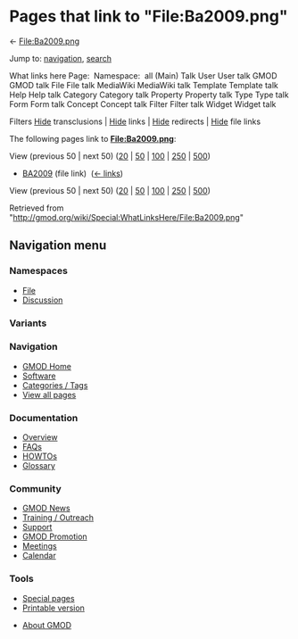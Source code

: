<div id="mw-page-base" class="noprint">

</div>

<div id="mw-head-base" class="noprint">

</div>

<div id="content" class="mw-body" role="main">

<span id="top"></span>

<div id="mw-js-message" style="display:none;">

</div>



# <span dir="auto">Pages that link to "File:Ba2009.png"</span>

<div id="bodyContent">

<div id="contentSub">

← [File:Ba2009.png](/wiki/File:Ba2009.png "File:Ba2009.png")

</div>

<div id="jump-to-nav" class="mw-jump">

Jump to: [navigation](#mw-navigation), [search](#p-search)

</div>

<div id="mw-content-text">

What links here Page:  Namespace:  all (Main) Talk User User talk GMOD
GMOD talk File File talk MediaWiki MediaWiki talk Template Template talk
Help Help talk Category Category talk Property Property talk Type Type
talk Form Form talk Concept Concept talk Filter Filter talk Widget
Widget talk

Filters
[Hide](/mediawiki/index.php?title=Special:WhatLinksHere/File:Ba2009.png&hidetrans=1 "Special:WhatLinksHere/File:Ba2009.png")
transclusions \|
[Hide](/mediawiki/index.php?title=Special:WhatLinksHere/File:Ba2009.png&hidelinks=1 "Special:WhatLinksHere/File:Ba2009.png")
links \|
[Hide](/mediawiki/index.php?title=Special:WhatLinksHere/File:Ba2009.png&hideredirs=1 "Special:WhatLinksHere/File:Ba2009.png")
redirects \|
[Hide](/mediawiki/index.php?title=Special:WhatLinksHere/File:Ba2009.png&hideimages=1 "Special:WhatLinksHere/File:Ba2009.png")
file links

The following pages link to
**[File:Ba2009.png](/wiki/File:Ba2009.png "File:Ba2009.png")**:

View (previous 50 \| next 50)
([20](/mediawiki/index.php?title=Special:WhatLinksHere/File:Ba2009.png&limit=20 "Special:WhatLinksHere/File:Ba2009.png")
\|
[50](/mediawiki/index.php?title=Special:WhatLinksHere/File:Ba2009.png&limit=50 "Special:WhatLinksHere/File:Ba2009.png")
\|
[100](/mediawiki/index.php?title=Special:WhatLinksHere/File:Ba2009.png&limit=100 "Special:WhatLinksHere/File:Ba2009.png")
\|
[250](/mediawiki/index.php?title=Special:WhatLinksHere/File:Ba2009.png&limit=250 "Special:WhatLinksHere/File:Ba2009.png")
\|
[500](/mediawiki/index.php?title=Special:WhatLinksHere/File:Ba2009.png&limit=500 "Special:WhatLinksHere/File:Ba2009.png"))

- [BA2009](/wiki/BA2009 "BA2009") (file link) ‎
  <span class="mw-whatlinkshere-tools">([←
  links](/mediawiki/index.php?title=Special:WhatLinksHere&target=BA2009 "Special:WhatLinksHere"))</span>

View (previous 50 \| next 50)
([20](/mediawiki/index.php?title=Special:WhatLinksHere/File:Ba2009.png&limit=20 "Special:WhatLinksHere/File:Ba2009.png")
\|
[50](/mediawiki/index.php?title=Special:WhatLinksHere/File:Ba2009.png&limit=50 "Special:WhatLinksHere/File:Ba2009.png")
\|
[100](/mediawiki/index.php?title=Special:WhatLinksHere/File:Ba2009.png&limit=100 "Special:WhatLinksHere/File:Ba2009.png")
\|
[250](/mediawiki/index.php?title=Special:WhatLinksHere/File:Ba2009.png&limit=250 "Special:WhatLinksHere/File:Ba2009.png")
\|
[500](/mediawiki/index.php?title=Special:WhatLinksHere/File:Ba2009.png&limit=500 "Special:WhatLinksHere/File:Ba2009.png"))

</div>

<div class="printfooter">

Retrieved from
"<http://gmod.org/wiki/Special:WhatLinksHere/File:Ba2009.png>"

</div>

<div id="catlinks" class="catlinks catlinks-allhidden">

</div>

<div class="visualClear">

</div>

</div>

</div>

<div id="mw-navigation">

## Navigation menu

<div id="mw-head">



<div id="left-navigation">

<div id="p-namespaces" class="vectorTabs" role="navigation"
aria-labelledby="p-namespaces-label">

### Namespaces

- <span id="ca-nstab-image"><a href="/wiki/File:Ba2009.png" accesskey="c"
  title="View the file page [c]">File</a></span>
- <span id="ca-talk"><a
  href="/mediawiki/index.php?title=File_talk:Ba2009.png&amp;action=edit&amp;redlink=1"
  accesskey="t"
  title="Discussion about the content page [t]">Discussion</a></span>

</div>

<div id="p-variants" class="vectorMenu emptyPortlet" role="navigation"
aria-labelledby="p-variants-label">

### 

### Variants[](#)

<div class="menu">

</div>

</div>

</div>





</div>

</div>

</div>

<div id="mw-panel">

<div id="p-logo" role="banner">

<a href="/wiki/Main_Page"
style="background-image: url(http://gmod.org/images/GMOD-cogs.png);"
title="Visit the main page"></a>

</div>

<div id="p-Navigation" class="portal" role="navigation"
aria-labelledby="p-Navigation-label">

### Navigation

<div class="body">

- <span id="n-GMOD-Home">[GMOD Home](/wiki/Main_Page)</span>
- <span id="n-Software">[Software](/wiki/GMOD_Components)</span>
- <span id="n-Categories-.2F-Tags">[Categories /
  Tags](/wiki/Categories)</span>
- <span id="n-View-all-pages">[View all
  pages](/wiki/Special:AllPages)</span>

</div>

</div>

<div id="p-Documentation" class="portal" role="navigation"
aria-labelledby="p-Documentation-label">

### Documentation

<div class="body">

- <span id="n-Overview">[Overview](/wiki/Overview)</span>
- <span id="n-FAQs">[FAQs](/wiki/Category:FAQ)</span>
- <span id="n-HOWTOs">[HOWTOs](/wiki/Category:HOWTO)</span>
- <span id="n-Glossary">[Glossary](/wiki/Glossary)</span>

</div>

</div>

<div id="p-Community" class="portal" role="navigation"
aria-labelledby="p-Community-label">

### Community

<div class="body">

- <span id="n-GMOD-News">[GMOD News](/wiki/GMOD_News)</span>
- <span id="n-Training-.2F-Outreach">[Training /
  Outreach](/wiki/Training_and_Outreach)</span>
- <span id="n-Support">[Support](/wiki/Support)</span>
- <span id="n-GMOD-Promotion">[GMOD
  Promotion](/wiki/GMOD_Promotion)</span>
- <span id="n-Meetings">[Meetings](/wiki/Meetings)</span>
- <span id="n-Calendar">[Calendar](/wiki/Calendar)</span>

</div>

</div>

<div id="p-tb" class="portal" role="navigation"
aria-labelledby="p-tb-label">

### Tools

<div class="body">

- <span id="t-specialpages"><a href="/wiki/Special:SpecialPages" accesskey="q"
  title="A list of all special pages [q]">Special pages</a></span>
- <span id="t-print"><a
  href="/mediawiki/index.php?title=Special:WhatLinksHere/File:Ba2009.png&amp;printable=yes"
  rel="alternate" accesskey="p"
  title="Printable version of this page [p]">Printable version</a></span>

</div>

</div>

</div>

</div>

<div id="footer" role="contentinfo">

- <span id="footer-places-about">[About
  GMOD](/wiki/GMOD:About "GMOD:About")</span>

<!-- -->






</div>
